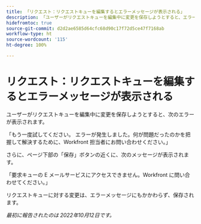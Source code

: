 ```yaml
---
title: 「リクエスト：リクエストキューを編集するとエラーメッセージが表示される」
description: 「ユーザーがリクエストキューを編集中に変更を保存しようとすると、エラーが表示されます。」
hidefromtoc: true
source-git-commit: d2d2ae6585d64cfc68d90c17f72d5ce47f7168ab
workflow-type: ht
source-wordcount: '115'
ht-degree: 100%

---
```



# リクエスト：リクエストキューを編集するとエラーメッセージが表示される

ユーザーがリクエストキューを編集中に変更を保存しようとすると、次のエラーが表示されます。

「もう一度試してください。 エラーが発生しました。何が問題だったのかを把握して解決するために、Workfront 担当者にお問い合わせください。」

さらに、ページ下部の「保存」ボタンの近くに、次のメッセージが表示されます。

「要求キューの E メールサービスにアクセスできません。Workfront に問い合わせてください。」

リクエストキューに対する変更は、エラーメッセージにもかかわらず、保存されます。

_最初に報告されたのは 2022年10月12日です。_


